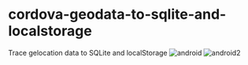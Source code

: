 # cordova-geodata-to-sqlite-and-localstorage
Trace gelocation data to SQLite and localStorage
![android](http://s33.postimg.org/msxex4qbj/Screenshot_2016_05_27_00_35_01.png)
![android2](http://s33.postimg.org/64et3k473/Screenshot_2016_05_27_00_38_58.png)
